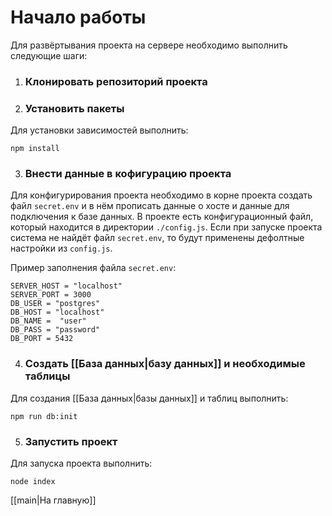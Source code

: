 # Начало работы

Для развёртывания проекта на сервере необходимо выполнить следующие шаги:
1. ### Клонировать репозиторий проекта
2. ### Установить пакеты
Для установки зависимостей выполнить:
```
npm install
```
3. ### Внести данные в кофигурацию проекта
Для конфигурирования проекта необходимо в корне проекта создать файл `secret.env` и в нём прописать данные о хосте и данные для подключения к базе данных. В проекте есть конфигурационный файл, который находится в директории `./config.js`. Если при запуске проекта система не найдёт файл `secret.env`, то будут применены дефолтные настройки из `config.js`. 

Пример заполнения файла `secret.env`:
```
SERVER_HOST = "localhost"
SERVER_PORT = 3000
DB_USER = "postgres"
DB_HOST = "localhost"
DB_NAME =  "user"
DB_PASS = "password"
DB_PORT = 5432
```

4. ### Создать [[База данных|базу данных]] и необходимые таблицы
Для создания [[База данных|базы данных]] и таблиц выполнить:
```
npm run db:init
```
5. ### Запустить проект
Для запуска проекта выполнить:
```
node index
```

[[main|На главную]]